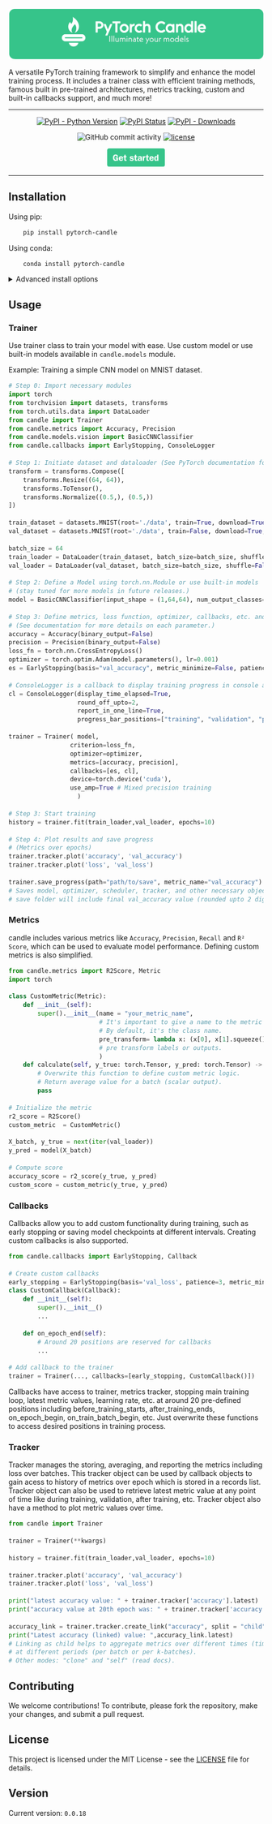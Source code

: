 
![Alt text](style/board_logo_new.png)

[//]: # (Candle: PyTorch Training Framework 🕯️)

A versatile PyTorch training framework to simplify and enhance the model training process.
It includes a trainer class with efficient training methods, 
famous built in pre-trained architectures, metrics tracking, custom and built-in 
callbacks support, and much more!

______________________________________________________________________

<div align="center">

[![PyPI - Python Version](https://img.shields.io/pypi/pyversions/pytorch-candle)](https://pypi.org/project/pytorch-candle/)
[![PyPI Status](https://badge.fury.io/py/pytorch-candle.svg)](https://badge.fury.io/py/pytorch-candle)
[![PyPI - Downloads](https://img.shields.io/pypi/dm/pytorch-candle)](https://pepy.tech/project/pytorch-candle)

[//]: # ([![Conda]&#40;https://img.shields.io/conda/v/conda-forge/pytorch_candle?label=conda&color=success&#41;]&#40;https://anaconda.org/conda-forge/candle&#41;)
[//]: # ([![codecov]&#40;https://codecov.io/gh/paraglondhe098/pytorch-candle/graph/badge.svg?token=SmzX8mnKlA&#41;]&#40;https://codecov.io/gh/paraglondhe098/pytorch-candle&#41;)

![GitHub commit activity](https://img.shields.io/github/commit-activity/w/paraglondhe098/pytorch-candle)
[![license](https://img.shields.io/badge/License-MIT-blue.svg)](LICENSE)

<a target="_blank" href="https://www.youtube.com/@Neuralogic-j8i">
  <img src="style/get_started_nn.png" height="36px" alt="Get started"/>
</a>
</div>

______________________________________________________________________

## Installation

Using pip:

```bash
    pip install pytorch-candle
```

Using conda:

```bash
    conda install pytorch-candle
```

<details>
  <summary>Advanced install options</summary>
    <!-- following section will be skipped from PyPI description -->
</details>

## Usage

### Trainer
Use trainer class to train your model with ease. Use custom model or use built-in models available in `candle.models` module.

Example: Training a simple CNN model on MNIST dataset.
```python
# Step 0: Import necessary modules
import torch
from torchvision import datasets, transforms
from torch.utils.data import DataLoader
from candle import Trainer
from candle.metrics import Accuracy, Precision
from candle.models.vision import BasicCNNClassifier
from candle.callbacks import EarlyStopping, ConsoleLogger

# Step 1: Initiate dataset and dataloader (See PyTorch documentation for more details)
transform = transforms.Compose([
    transforms.Resize((64, 64)),
    transforms.ToTensor(),
    transforms.Normalize((0.5,), (0.5,))
])

train_dataset = datasets.MNIST(root='./data', train=True, download=True, transform=transform)
val_dataset = datasets.MNIST(root='./data', train=False, download=True, transform=transform)

batch_size = 64
train_loader = DataLoader(train_dataset, batch_size=batch_size, shuffle=True)
val_loader = DataLoader(val_dataset, batch_size=batch_size, shuffle=False)

# Step 2: Define a Model using torch.nn.Module or use built-in models
# (stay tuned for more models in future releases.)
model = BasicCNNClassifier(input_shape = (1,64,64), num_output_classes=10)

# Step 3: Define metrics, loss function, optimizer, callbacks, etc. and pass them to Trainer
# (See documentation for more details on each parameter.)
accuracy = Accuracy(binary_output=False)
precision = Precision(binary_output=False)
loss_fn = torch.nn.CrossEntropyLoss()
optimizer = torch.optim.Adam(model.parameters(), lr=0.001)
es = EarlyStopping(basis="val_accuracy", metric_minimize=False, patience=10, threshold=0.85)

# ConsoleLogger is a callback to display training progress in console along with progress bars.
cl = ConsoleLogger(display_time_elapsed=True,
                   round_off_upto=2,
                   report_in_one_line=True,
                   progress_bar_positions=["training", "validation", "prediction"])

trainer = Trainer( model,
                 criterion=loss_fn,
                 optimizer=optimizer,
                 metrics=[accuracy, precision],
                 callbacks=[es, cl],
                 device=torch.device('cuda'),
                 use_amp=True # Mixed precision training
                   )

# Step 3: Start training
history = trainer.fit(train_loader,val_loader, epochs=10)

# Step 4: Plot results and save progress
# (Metrics over epochs)
trainer.tracker.plot('accuracy', 'val_accuracy')
trainer.tracker.plot('loss', 'val_loss')

trainer.save_progress(path="path/to/save", metric_name="val_accuracy")
# Saves model, optimizer, scheduler, tracker, and other necessary objects in a folder.
# save folder will include final val_accuracy value (rounded upto 2 digits) in name (defaults to val_loss)
```

### Metrics

candle includes various metrics like `Accuracy`, `Precision`, `Recall` and `R² Score`, which can be used to evaluate model performance.
Defining custom metrics is also simplified.
```python
from candle.metrics import R2Score, Metric
import torch

class CustomMetric(Metric):
    def __init__(self):
        super().__init__(name = "your_metric_name", 
                         # It's important to give a name to the metric to access it using that name.
                         # By default, it's the class name.
                         pre_transform= lambda x: (x[0], x[1].squeeze()) 
                         # pre transform labels or outputs.
                         )
    def calculate(self, y_true: torch.Tensor, y_pred: torch.Tensor) -> float:
        # Overwrite this function to define custom metric logic.
        # Return average value for a batch (scalar output).
        pass
    
# Initialize the metric
r2_score = R2Score()
custom_metric  = CustomMetric()

X_batch, y_true = next(iter(val_loader))
y_pred = model(X_batch)

# Compute score
accuracy_score = r2_score(y_true, y_pred)
custom_score = custom_metric(y_true, y_pred)
```

### Callbacks

Callbacks allow you to add custom functionality during training, such as early stopping or saving model checkpoints at different intervals.
Creating custom callbacks is also supported.
```python
from candle.callbacks import EarlyStopping, Callback

# Create custom callbacks
early_stopping = EarlyStopping(basis='val_loss', patience=3, metric_minimize=True)
class CustomCallback(Callback):
    def __init__(self):
        super().__init__()
        ...
    
    def on_epoch_end(self):
        # Around 20 positions are reserved for callbacks
        ...
        
# Add callback to the trainer
trainer = Trainer(..., callbacks=[early_stopping, CustomCallback()])
```
Callbacks have access to trainer, metrics tracker, stopping main training loop,
latest metric values, learning rate, etc. at around 20 pre-defined positions including
before_training_starts, after_training_ends, on_epoch_begin, on_train_batch_begin, etc. Just
overwrite these functions to access desired positions in training process.

### Tracker

Tracker manages the storing, averaging, and reporting the metrics including loss
over batches. This tracker object can be used by callback objects to gain acess to history
of metrics over epoch which is stored in a records list. Tracker object can also be used
to retrieve latest metric value at any point of time like during training, validation,
after training, etc. Tracker object also have a method to plot metric values over time.
```python
from candle import Trainer

trainer = Trainer(**kwargs)

history = trainer.fit(train_loader,val_loader, epochs=10)

trainer.tracker.plot('accuracy', 'val_accuracy')
trainer.tracker.plot('loss', 'val_loss')

print("latest accuracy value: " + trainer.tracker['accuracy'].latest)
print("accuracy value at 20th epoch was: " + trainer.tracker['accuracy'][20])

accuracy_link = trainer.tracker.create_link("accuracy", split = "child")
print("Latest accuracy (linked) value: ",accuracy_link.latest)
# Linking as child helps to aggregate metrics over different times (time less than an epoch) to track them
# at different periods (per batch or per k-batches).
# Other modes: "clone" and "self" (read docs).
```


## Contributing

We welcome contributions! To contribute, please fork the repository, make your changes, and submit a pull request.

## License

This project is licensed under the MIT License - see the [LICENSE](LICENSE) file for details.

## Version

Current version: `0.0.18`

[//]: # (## Contact)

[//]: # ()
[//]: # (For any questions or inquiries, contact me at `paraglondhe123`.)
